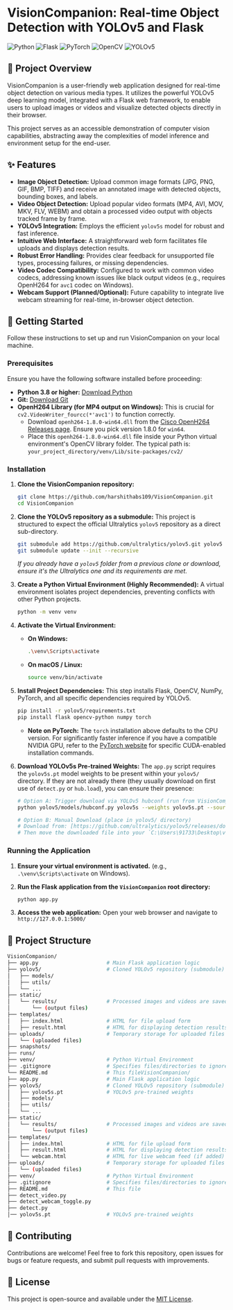 # VisionCompanion: Real-time Object Detection with YOLOv5 and Flask

![Python](https://img.shields.io/badge/Python-3.8%2B-blue?style=for-the-badge&logo=python)
![Flask](https://img.shields.io/badge/Flask-2.0%2B-lightgrey?style=for-the-badge&logo=flask)
![PyTorch](https://img.shields.io/badge/PyTorch-1.8%2B-red?style=for-the-badge&logo=pytorch)
![OpenCV](https://img.shields.io/badge/OpenCV-4.x-brightgreen?style=for-the-badge&logo=opencv)
![YOLOv5](https://img.shields.io/badge/YOLOv5-v7.0-purple?style=for-the-badge&logo=yolo)

## 🌟 Project Overview

VisionCompanion is a user-friendly web application designed for real-time object detection on various media types. It utilizes the powerful YOLOv5 deep learning model, integrated with a Flask web framework, to enable users to upload images or videos and visualize detected objects directly in their browser.

This project serves as an accessible demonstration of computer vision capabilities, abstracting away the complexities of model inference and environment setup for the end-user.

## ✨ Features

* **Image Object Detection:** Upload common image formats (JPG, PNG, GIF, BMP, TIFF) and receive an annotated image with detected objects, bounding boxes, and labels.
* **Video Object Detection:** Upload popular video formats (MP4, AVI, MOV, MKV, FLV, WEBM) and obtain a processed video output with objects tracked frame by frame.
* **YOLOv5 Integration:** Employs the efficient `yolov5s` model for robust and fast inference.
* **Intuitive Web Interface:** A straightforward web form facilitates file uploads and displays detection results.
* **Robust Error Handling:** Provides clear feedback for unsupported file types, processing failures, or missing dependencies.
* **Video Codec Compatibility:** Configured to work with common video codecs, addressing known issues like black output videos (e.g., requires OpenH264 for `avc1` codec on Windows).
* **Webcam Support (Planned/Optional):** Future capability to integrate live webcam streaming for real-time, in-browser object detection.

## 🚀 Getting Started

Follow these instructions to set up and run VisionCompanion on your local machine.

### Prerequisites

Ensure you have the following software installed before proceeding:

* **Python 3.8 or higher:** [Download Python](https://www.python.org/downloads/)
* **Git:** [Download Git](https://git-scm.com/downloads)
* **OpenH264 Library (for MP4 output on Windows):** This is crucial for `cv2.VideoWriter_fourcc(*'avc1')` to function correctly.
    * Download `openh264-1.8.0-win64.dll` from the [Cisco OpenH264 Releases page](https://github.com/cisco/openh264/releases). Ensure you pick version 1.8.0 for `win64`.
    * Place this `openh264-1.8.0-win64.dll` file inside your Python virtual environment's OpenCV library folder. The typical path is:
        `your_project_directory/venv/Lib/site-packages/cv2/`

### Installation

1.  **Clone the VisionCompanion repository:**

    ```bash
    git clone https://github.com/harshithabs109/VisionCompanion.git
    cd VisionCompanion
    ```

2.  **Clone the YOLOv5 repository as a submodule:**
    This project is structured to expect the official Ultralytics `yolov5` repository as a direct sub-directory.

    ```bash
    git submodule add https://github.com/ultralytics/yolov5.git yolov5
    git submodule update --init --recursive
    ```
    *If you already have a `yolov5` folder from a previous clone or download, ensure it's the Ultralytics one and its requirements are met.*

3.  **Create a Python Virtual Environment (Highly Recommended):**
    A virtual environment isolates project dependencies, preventing conflicts with other Python projects.

    ```bash
    python -m venv venv
    ```

4.  **Activate the Virtual Environment:**

    * **On Windows:**
        ```bash
        .\venv\Scripts\activate
        ```
    * **On macOS / Linux:**
        ```bash
        source venv/bin/activate
        ```

5.  **Install Project Dependencies:**
    This step installs Flask, OpenCV, NumPy, PyTorch, and all specific dependencies required by YOLOv5.

    ```bash
    pip install -r yolov5/requirements.txt
    pip install flask opencv-python numpy torch
    ```
    * **Note on PyTorch:** The `torch` installation above defaults to the CPU version. For significantly faster inference if you have a compatible NVIDIA GPU, refer to the [PyTorch website](https://pytorch.org/get-started/locally/) for specific CUDA-enabled installation commands.

6.  **Download YOLOv5s Pre-trained Weights:**
    The `app.py` script requires the `yolov5s.pt` model weights to be present within your `yolov5/` directory. If they are not already there (they usually download on first use of `detect.py` or `hub.load`), you can ensure their presence:

    ```bash
    # Option A: Trigger download via YOLOv5 hubconf (run from VisionCompanion root)
    python yolov5/models/hubconf.py yolov5s --weights yolov5s.pt --source "" --force

    # Option B: Manual Download (place in yolov5/ directory)
    # Download from: [https://github.com/ultralytics/yolov5/releases/download/v7.0/yolov5s.pt](https://github.com/ultralytics/yolov5/releases/download/v7.0/yolov5s.pt)
    # Then move the downloaded file into your `C:\Users\91733\Desktop\vision-companion\yolov5\` folder.
    ```

### Running the Application

1.  **Ensure your virtual environment is activated.** (e.g., `.\venv\Scripts\activate` on Windows).
2.  **Run the Flask application from the `VisionCompanion` root directory:**

    ```bash
    python app.py
    ```

3.  **Access the web application:**
    Open your web browser and navigate to `http://127.0.0.1:5000/`

## 📁 Project Structure
```bash
VisionCompanion/
├── app.py                      # Main Flask application logic
├── yolov5/                     # Cloned YOLOv5 repository (submodule)
│   ├── models/
│   ├── utils/
│   └── ...
├── static/
│   └── results/                # Processed images and videos are saved here
│       └── (output files)
├── templates/
│   ├── index.html              # HTML for file upload form
│   ├── result.html             # HTML for displaying detection results
├── uploads/                    # Temporary storage for uploaded files
│   └── (uploaded files)
├── snapshots/  
├── runs/  
├── venv/                       # Python Virtual Environment
├── .gitignore                  # Specifies files/directories to ignore in Git
└── README.md                   # This fileVisionCompanion/
├── app.py                      # Main Flask application logic
├── yolov5/                     # Cloned YOLOv5 repository (submodule)
│   ├── yolov5s.pt              # YOLOv5 pre-trained weights
│   ├── models/
│   ├── utils/
│   └── ...
├── static/
│   └── results/                # Processed images and videos are saved here
│       └── (output files)
├── templates/
│   ├── index.html              # HTML for file upload form
│   ├── result.html             # HTML for displaying detection results
│   └── webcam.html             # HTML for live webcam feed (if added)
├── uploads/                    # Temporary storage for uploaded files
│   └── (uploaded files)
├── venv/                       # Python Virtual Environment
├── .gitignore                  # Specifies files/directories to ignore in Git
├── README.md                   # This file
├── detect_video.py
├── detect_webcam_toggle.py
├── detect.py 
│── yolov5s.pt                  # YOLOv5 pre-trained weights
```
## 🤝 Contributing

Contributions are welcome! Feel free to fork this repository, open issues for bugs or feature requests, and submit pull requests with improvements.

## 📄 License

This project is open-source and available under the [MIT License](LICENSE).